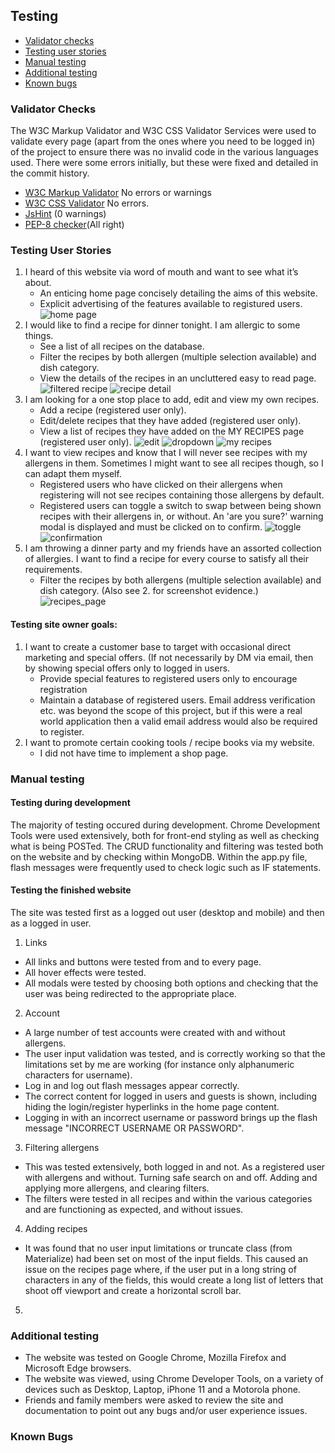 ## Testing

- [Validator checks](#validator-checks)
- [Testing user stories](#testing-user-stories)
- [Manual testing](#manual-function-testing)  
- [Additional testing](#additional-testing)
- [Known bugs](#known-bugs)
  
### Validator Checks

The W3C Markup Validator and W3C CSS Validator Services were used to validate every page (apart from the ones where you need to be logged in) of the project to ensure there was no invalid code in the various languages used. There were some errors initially, but these were fixed and detailed in the commit history. 

- [W3C Markup Validator](https://validator.w3.org/) No errors or warnings
- [W3C CSS Validator](https://jigsaw.w3.org/css-validator/) No errors.
- [JsHint](https://jshint.com/) (0 warnings)
- [PEP-8 checker](http://pep8online.com/)(All right)


### Testing User Stories

1. I heard of this website via word of mouth and want to see what it’s about.
    * An enticing home page concisely detailing the aims of this website.
    * Explicit advertising of the features available to registured users.
![home page](/documents/screenshots/home_page.PNG)
2. I would like to find a recipe for dinner tonight. I am allergic to some things. 
    * See a list of all recipes on the database.
    * Filter the recipes by both allergen (multiple selection available) and dish category.
    * View the details of the recipes in an uncluttered easy to read page.
![filtered recipe](/documents/screenshots/filtered_recipe.PNG)
![recipe detail](/documents/screenshots/recipe_page.PNG)
3. I am looking for a one stop place to add, edit and view my own recipes.
    * Add a recipe (registered user only).
    * Edit/delete recipes that they have added (registered user only).
    * View a list of recipes they have added on the MY RECIPES page (registered user only).
 ![edit](/documents/screenshots/edit_recipe.PNG)
 ![dropdown](/documents/screenshots/dropdown.PNG)
 ![my recipes](/documents/screenshots/my_recipes.PNG)
4. I want to view recipes and know that I will never see recipes with my allergens in them. Sometimes I might want to see all recipes though, so I can adapt them myself.
    * Registered users who have clicked on their allergens when registering will not see recipes containing those allergens by default.
    * Registered users can toggle a switch to swap between being shown recipes with their allergens in, or without. An 'are you sure?' warning modal is displayed and must be clicked on to confirm.
 ![toggle](/documents/screenshots/hide_ally_on.PNG)
 ![confirmation](/documents/screenshots/confirmation_show_allergens.PNG)
5. I am throwing a dinner party and my friends have an assorted collection of allergies. I want to find a recipe for every course to satisfy all their requirements.
    * Filter the recipes by both allergens (multiple selection available) and dish category. (Also see 2. for screenshot evidence.) 
![recipes_page](/documents/screenshots/recipes_page.PNG)


#### Testing site owner goals:
1. I want to create a customer base to target with occasional direct marketing and special offers. (If not necessarily by DM via email, then by showing special offers only to logged in users.
    * Provide special features to registered users only to encourage registration
    * Maintain a database of registered users. Email address verification etc. was beyond the scope of this project, but if this were a real world application then a valid email address would also be required to register.
2. I want to promote certain cooking tools / recipe books via my website.
    * I did not have time to implement a shop page.

### Manual testing

#### Testing during development

The majority of testing occured during development. Chrome Development Tools were used extensively, both for front-end styling as well as checking what is being POSTed. The CRUD functionality and filtering was tested both on the website and by checking within MongoDB. Within the app.py file, flash messages were frequently used to check logic such as IF statements.

#### Testing the finished website

The site was tested first as a logged out user (desktop and mobile) and then as a logged in user.

1. Links
- All links and buttons were tested from and to every page.
- All hover effects were tested.
- All modals were tested by choosing both options and checking that the user was being redirected to the appropriate place.

2. Account
- A large number of test accounts were created with and without allergens.
- The user input validation was tested, and is correctly working so that the limitations set by me are working (for instance only alphanumeric characters for username).
- Log in and log out flash messages appear correctly.
- The correct content for logged in users and guests is shown, including hiding the login/register hyperlinks in the home page content.
- Logging in with an incorrect username or password brings up the flash message "INCORRECT USERNAME OR PASSWORD".

3. Filtering allergens
- This was tested extensively, both logged in and not. As a registered user with allergens and without. Turning safe search on and off. Adding and applying more allergens, and clearing filters.
- The filters were tested in all recipes and within the various categories and are functioning as expected, and without issues.

4. Adding recipes
- It was found that no user input limitations or truncate class (from Materialize) had been set on most of the input fields. This caused an issue on the recipes page where, if the user put in a long string of characters in any of the fields, this would create a long list of letters that shoot off viewport and create a horizontal scroll bar.
![]() ![]()

5.




### Additional testing

-   The website was tested on Google Chrome, Mozilla Firefox and Microsoft Edge browsers.
-   The website was viewed, using Chrome Developer Tools, on a variety of devices such as Desktop, Laptop, iPhone 11 and a Motorola phone.
-   Friends and family members were asked to review the site and documentation to point out any bugs and/or user experience issues.

### Known Bugs
